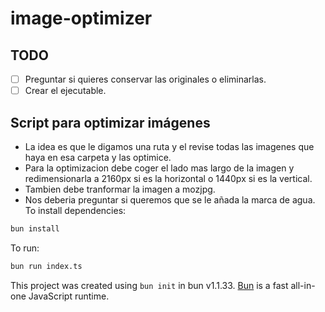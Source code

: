 # image-optimizer

## TODO

- [ ] Preguntar si quieres conservar las originales o eliminarlas.
- [ ] Crear el ejecutable.

## Script para optimizar imágenes

- La idea es que le digamos una ruta y el revise todas las imagenes que haya en esa carpeta y las optimice.
- Para la optimizacion debe coger el lado mas largo de la imagen y redimensionarla a 2160px si es la horizontal o 1440px si es la vertical.
- Tambien debe tranformar la imagen a mozjpg.
- Nos deberia preguntar si queremos que se le añada la marca de agua.
  To install dependencies:

```bash
bun install
```

To run:

```bash
bun run index.ts
```

This project was created using `bun init` in bun v1.1.33. [Bun](https://bun.sh) is a fast all-in-one JavaScript runtime.
